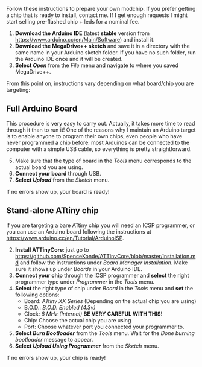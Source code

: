 Follow these instructions to prepare your own modchip. If you prefer getting a chip that is ready to install, contact me. If I get enough requests I might start selling pre-flashed chip + leds for a nominal fee.

1. **Download the Arduino IDE** (latest **stable** version from https://www.arduino.cc/en/Main/Software) and install it.
3. **Download the MegaDrive++ sketch** and save it in a directory with the same name in your Arduino sketch folder. If you have no such folder, run the Arduino IDE once and it will be created.
4. **Select _Open_** from the _File_ menu and navigate to where you saved MegaDrive++.

From this point on, instructions vary depending on what board/chip you are targeting:

## Full Arduino Board

This procedure is very easy to carry out. Actually, it takes more time to read through it than to run it! One of the reasons why I maintain an Arduino target is to enable anyone to program their own chips, even people who have never programmed a chip before: most Arduinos can be connected to the computer with a simple USB cable, so everything is pretty straightforward.

5. Make sure that the type of board in the _Tools_ menu corresponds to the actual board you are using.
6. **Connect your board** through USB.
7. **Select _Upload_** from the _Sketch_ menu.

If no errors show up, your board is ready!

## Stand-alone ATtiny chip

If you are targeting a bare ATtiny chip you will need an ICSP programmer, or you can use an Arduino board following the instructions at https://www.arduino.cc/en/Tutorial/ArduinoISP.

2. **Install ATTinyCore**: just go to https://github.com/SpenceKonde/ATTinyCore/blob/master/Installation.md and follow the instructions under *Board Manager Installation*. Make sure it shows up under *Boards* in your Arduino IDE.
4. **Connect your chip** through the ICSP programmer and **select** the right programmer type under _Programmer_ in the _Tools_ menu.
5. **Select** the right type of chip under _Board_ in the _Tools_ menu and **set** the following options:
   * Board: _ATtiny XX Series_ (Depending on the actual chip you are using)
   * B.O.D.: _B.O.D. Enabled (4.3v)_
   * Clock: _8 MHz (Internal)_ **BE VERY CAREFUL WITH THIS!**
   * Chip: Choose the actual chip you are using
   * Port: Choose whatever port you connected your programmer to.
6. **Select _Burn Bootloader_** from the _Tools_ menu. Wait for the _Done burning bootloader_ message to appear.
8. **Select _Upload Using Programmer_** from the _Sketch_ menu.

If no errors show up, your chip is ready!